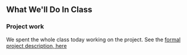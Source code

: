 ## What We'll Do In Class

### Project work

We spent the whole class today working on the project. See the [formal project description, here](../projects/)